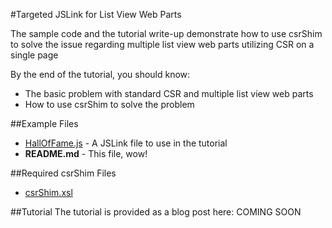 #Targeted JSLink for List View Web Parts

The sample code and the tutorial write-up demonstrate how to use csrShim to solve the issue regarding multiple list view web parts utilizing CSR on a single page

By the end of the tutorial, you should know:
- The basic problem with standard CSR and multiple list view web parts
- How to use csrShim to solve the problem

##Example Files
- [HallOfFame.js](HallOfFame.js) - A JSLink file to use in the tutorial
- **README.md** - This file, wow!

##Required csrShim Files
- [csrShim.xsl](../../csrShim/csrShim.xsl)

##Tutorial
The tutorial is provided as a blog post here: COMING SOON
